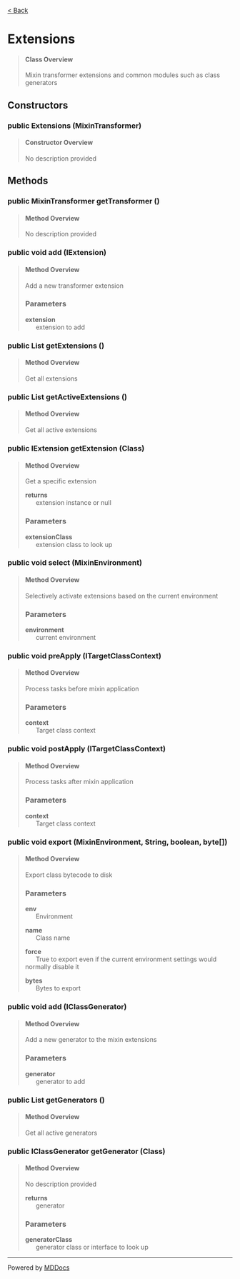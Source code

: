 [< Back](../README.md)
# Extensions #
>#### Class Overview ####
>Mixin transformer extensions and common modules such as class generators
## Constructors ##
### public Extensions (MixinTransformer) ###
>#### Constructor Overview ####
>No description provided
>
## Methods ##
### public MixinTransformer getTransformer () ###
>#### Method Overview ####
>No description provided
>
### public void add (IExtension) ###
>#### Method Overview ####
>Add a new transformer extension
>
>### Parameters ###
>**extension**<br />
>&nbsp;&nbsp;&nbsp;&nbsp;&nbsp;&nbsp;extension to add
>
### public List getExtensions () ###
>#### Method Overview ####
>Get all extensions
>
### public List getActiveExtensions () ###
>#### Method Overview ####
>Get all active extensions
>
### public IExtension getExtension (Class) ###
>#### Method Overview ####
>Get a specific extension
>
>**returns**<br />
>&nbsp;&nbsp;&nbsp;&nbsp;&nbsp;&nbsp;extension instance or null
>
>### Parameters ###
>**extensionClass**<br />
>&nbsp;&nbsp;&nbsp;&nbsp;&nbsp;&nbsp;extension class to look up
>
### public void select (MixinEnvironment) ###
>#### Method Overview ####
>Selectively activate extensions based on the current environment
>
>### Parameters ###
>**environment**<br />
>&nbsp;&nbsp;&nbsp;&nbsp;&nbsp;&nbsp;current environment
>
### public void preApply (ITargetClassContext) ###
>#### Method Overview ####
>Process tasks before mixin application
>
>### Parameters ###
>**context**<br />
>&nbsp;&nbsp;&nbsp;&nbsp;&nbsp;&nbsp;Target class context
>
### public void postApply (ITargetClassContext) ###
>#### Method Overview ####
>Process tasks after mixin application
>
>### Parameters ###
>**context**<br />
>&nbsp;&nbsp;&nbsp;&nbsp;&nbsp;&nbsp;Target class context
>
### public void export (MixinEnvironment, String, boolean, byte[]) ###
>#### Method Overview ####
>Export class bytecode to disk
>
>### Parameters ###
>**env**<br />
>&nbsp;&nbsp;&nbsp;&nbsp;&nbsp;&nbsp;Environment
>
>**name**<br />
>&nbsp;&nbsp;&nbsp;&nbsp;&nbsp;&nbsp;Class name
>
>**force**<br />
>&nbsp;&nbsp;&nbsp;&nbsp;&nbsp;&nbsp;True to export even if the current environment settings
      would normally disable it
>
>**bytes**<br />
>&nbsp;&nbsp;&nbsp;&nbsp;&nbsp;&nbsp;Bytes to export
>
### public void add (IClassGenerator) ###
>#### Method Overview ####
>Add a new generator to the mixin extensions
>
>### Parameters ###
>**generator**<br />
>&nbsp;&nbsp;&nbsp;&nbsp;&nbsp;&nbsp;generator to add
>
### public List getGenerators () ###
>#### Method Overview ####
>Get all active generators
>
### public IClassGenerator getGenerator (Class) ###
>#### Method Overview ####
>No description provided
>
>**returns**<br />
>&nbsp;&nbsp;&nbsp;&nbsp;&nbsp;&nbsp;generator
>
>### Parameters ###
>**generatorClass**<br />
>&nbsp;&nbsp;&nbsp;&nbsp;&nbsp;&nbsp;generator class or interface to look up
>

---
Powered by [MDDocs](https://github.com/VRCube/MDDocs)